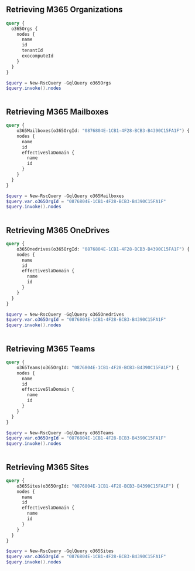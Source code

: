 ## Retrieving M365 Organizations

```graphql
query {
  o365Orgs {
    nodes {
      name
      id
      tenantId
      exocomputeId
    }
  }
}
```

```powershell
$query = New-RscQuery -GqlQuery o365Orgs
$query.invoke().nodes
```

```bash

```

## Retrieving M365 Mailboxes

```graphql
query {
    o365Mailboxes(o365OrgId: "0876804E-1CB1-4F28-BCB3-B4390C15FA1F") {
    nodes {
      name
      id
      effectiveSlaDomain {
        name
        id
      }
    }
  }
}
```

```powershell
$query = New-RscQuery -GqlQuery o365Mailboxes
$query.var.o365OrgId = "0876804E-1CB1-4F28-BCB3-B4390C15FA1F"
$query.invoke().nodes
```

```bash

```

## Retrieving M365 OneDrives

```graphql
query {
    o365Onedrives(o365OrgId: "0876804E-1CB1-4F28-BCB3-B4390C15FA1F") {
    nodes {
      name
      id
      effectiveSlaDomain {
        name
        id
      }
    }
  }
}
```

```powershell
$query = New-RscQuery -GqlQuery o365Onedrives
$query.var.o365OrgId = "0876804E-1CB1-4F28-BCB3-B4390C15FA1F"
$query.invoke().nodes
```

```bash

```

## Retrieving M365 Teams

```graphql
query {
    o365Teams(o365OrgId: "0876804E-1CB1-4F28-BCB3-B4390C15FA1F") {
    nodes {
      name
      id
      effectiveSlaDomain {
        name
        id
      }
    }
  }
}
```

```powershell
$query = New-RscQuery -GqlQuery o365Teams
$query.var.o365OrgId = "0876804E-1CB1-4F28-BCB3-B4390C15FA1F"
$query.invoke().nodes
```

```bash

```

## Retrieving M365 Sites

```graphql
query {
    o365Sites(o365OrgId: "0876804E-1CB1-4F28-BCB3-B4390C15FA1F") {
    nodes {
      name
      id
      effectiveSlaDomain {
        name
        id
      }
    }
  }
}
```

```powershell
$query = New-RscQuery -GqlQuery o365Sites
$query.var.o365OrgId = "0876804E-1CB1-4F28-BCB3-B4390C15FA1F"
$query.invoke().nodes
```

```bash

```
